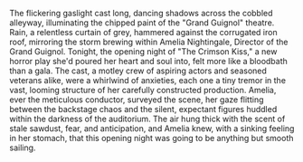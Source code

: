 The flickering gaslight cast long, dancing shadows across the cobbled alleyway, illuminating the chipped paint of the "Grand Guignol" theatre.  Rain, a relentless curtain of grey, hammered against the corrugated iron roof, mirroring the storm brewing within Amelia Nightingale, Director of the Grand Guignol.  Tonight, the opening night of "The Crimson Kiss," a new horror play she'd poured her heart and soul into, felt more like a bloodbath than a gala.  The cast, a motley crew of aspiring actors and seasoned veterans alike, were a whirlwind of anxieties, each one a tiny tremor in the vast, looming structure of her carefully constructed production.  Amelia, ever the meticulous conductor, surveyed the scene, her gaze flitting between the backstage chaos and the silent, expectant figures huddled within the darkness of the auditorium.  The air hung thick with the scent of stale sawdust, fear, and anticipation, and Amelia knew, with a sinking feeling in her stomach, that this opening night was going to be anything but smooth sailing.

